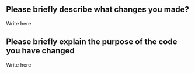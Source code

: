 ## Please briefly describe what changes you made?
Write here
## Please briefly explain the purpose of the code you have changed
Write here